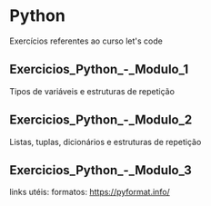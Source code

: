 # Python

Exercícios referentes ao curso let's code

## Exercicios_Python_-_Modulo_1
  Tipos de variáveis e estruturas de repetição

## Exercicios_Python_-_Modulo_2
  Listas, tuplas, dicionários e estruturas de repetição

## Exercicios_Python_-_Modulo_3


links utéis:
formatos: https://pyformat.info/
